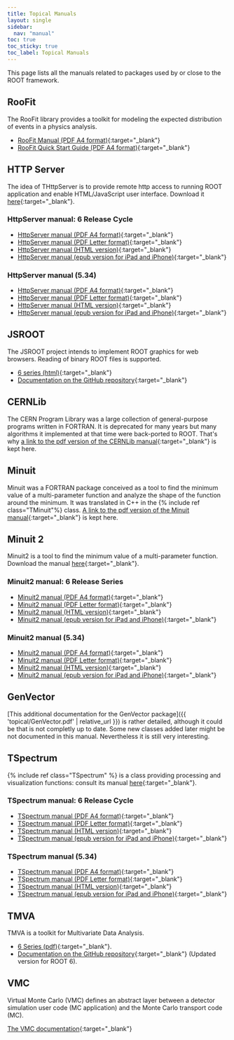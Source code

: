 ```yaml
---
title: Topical Manuals
layout: single
sidebar:
  nav: "manual"
toc: true
toc_sticky: true
toc_label: Topical Manuals
---
```


This page lists all the manuals related to packages used by or close to the ROOT framework.

## RooFit

The RooFit library provides a toolkit for modeling the expected distribution of events in
a physics analysis.

  - [RooFit Manual (PDF A4 format)](https://root.cern/download/doc/RooFit_Users_Manual_2.91-33.pdf){:target="_blank"}
  - [RooFit Quick Start Guide (PDF A4 format)](https://root.cern/download/doc/roofit_quickstart_3.00.pdf){:target="_blank"}

## HTTP Server

The idea of THttpServer is to provide remote http access to running ROOT application and
enable HTML/JavaScript user interface. Download it
[here](https://root.cern/root/htmldoc/guides/HttpServer/HttpServer.html){:target="_blank"}.


### HttpServer manual: 6 Release Cycle

  - [HttpServer manual (PDF A4 format)](https://root.cern/root/htmldoc/guides/HttpServer/HttpServer.pdf){:target="_blank"}
  - [HttpServer manual (PDF Letter format)](https://root.cern/root/htmldoc/guides/HttpServer/HttpServerLetter.pdf){:target="_blank"}
  - [HttpServer manual (HTML version)](https://root.cern/root/htmldoc/guides/HttpServer/HttpServer.html){:target="_blank"}
  - [HttpServer manual (epub version for iPad and iPhone)](https://root.cern/root/htmldoc/guides/HttpServer/HttpServer.epub){:target="_blank"}

### HttpServer manual (5.34)

  - [HttpServer manual (PDF A4 format)](https://root.cern/root/html534/guides/HttpServer/HttpServer.pdf){:target="_blank"}
  - [HttpServer manual (PDF Letter format)](https://root.cern/root/html534/guides/HttpServer/HttpServerLetter.pdf){:target="_blank"}
  - [HttpServer manual (HTML version)](https://root.cern/root/html534/guides/HttpServer/HttpServer.html){:target="_blank"}
  - [HttpServer manual (epub version for iPad and iPhone)](https://root.cern/root/html534/guides/HttpServer/HttpServer.epub){:target="_blank"}


## JSROOT

The JSROOT project intends to implement ROOT graphics for web browsers. Reading of binary
ROOT files is supported.

  - [6 series (html)](https://root.cern/root/htmldoc/guides/HttpServer/HttpServer.html){:target="_blank"}
  - [Documentation on the GitHub repository](https://github.com/root-project/jsroot/blob/master/docs/JSROOT.md){:target="_blank"}

## CERNLib

The CERN Program Library was a large collection of general-purpose programs written in
FORTRAN. It is deprecated for many years but many algorithms it implemented at that time
were back-ported to ROOT. That's why
[a link to the pdf version of the CERNLib manual](https://root.cern/d/sites/d35c7d8c.web.cern.ch/files/cernlib.pdf){:target="_blank"}
is kept here.

## Minuit

Minuit was a FORTRAN package conceived as a tool to find the minimum value of a multi-parameter
function and analyze the shape of the function around the minimum. It was translated in
C++ in the {% include ref class="TMinuit"%} class.
[A link to the pdf version of the Minuit manual](https://root.cern/d/sites/d35c7d8c.web.cern.ch/files/minuit.pdf){:target="_blank"}
is kept here.

## Minuit 2

Minuit2 is a tool to find the minimum value of a multi-parameter function. Download the
manual [here](https://root.cern/root/htmldoc/guides/minuit2/Minuit2.html){:target="_blank"}.

### Minuit2 manual: 6 Release Series

  - [Minuit2 manual (PDF A4 format)](https://root.cern/root/htmldoc/guides/minuit2/Minuit2.pdf){:target="_blank"}
  - [Minuit2 manual (PDF Letter format)](https://root.cern/root/htmldoc/guides/minuit2/Minuit2Letter.pdf){:target="_blank"}
  - [Minuit2 manual (HTML version)](https://root.cern/root/htmldoc/guides/minuit2/Minuit2.html){:target="_blank"}
  - [Minuit2 manual (epub version for iPad and iPhone)](https://root.cern/root/htmldoc/guides/minuit2/Minuit2.epub){:target="_blank"}

### Minuit2 manual (5.34)

  - [Minuit2 manual (PDF A4 format)](https://root.cern/root/html534/guides/minuit2/Minuit2.pdf){:target="_blank"}
  - [Minuit2 manual (PDF Letter format)](https://root.cern/root/html534/guides/minuit2/Minuit2Letter.pdf){:target="_blank"}
  - [Minuit2 manual (HTML version)](https://root.cern/root/html534/guides/minuit2/Minuit2.html){:target="_blank"}
  - [Minuit2 manual (epub version for iPad and iPhone)](https://root.cern/root/html534/guides/minuit2/Minuit2.epub){:target="_blank"}

## GenVector
[This additional documentation for the GenVector package]({{ 'topical/GenVector.pdf' | relative_url }})
is rather detailed, although it could be that is not completly up to date. Some new classes
added later might be not documented in this manual.
Nevertheless it is still very interesting.

## TSpectrum

{% include ref class="TSpectrum" %} is a class providing processing and visualization functions:
consult its manual [here](https://root.cern/root/htmldoc/guides/spectrum/Spectrum.html){:target="_blank"}.

### TSpectrum manual: 6 Release Cycle

  - [TSpectrum manual (PDF A4 format)](https://root.cern/root/htmldoc/guides/spectrum/Spectrum.pdf){:target="_blank"}
  - [TSpectrum manual (PDF Letter format)](https://root.cern/root/htmldoc/guides/spectrum/SpectrumLetter.pdf){:target="_blank"}
  - [TSpectrum manual (HTML version)](https://root.cern/root/htmldoc/guides/spectrum/Spectrum.html){:target="_blank"}
  - [TSpectrum manual (epub version for iPad and iPhone)](https://root.cern/root/htmldoc/guides/spectrum/Spectrum.epub){:target="_blank"}

### TSpectrum manual (5.34)

  - [TSpectrum manual (PDF A4 format)](https://root.cern/root/html534/guides/spectrum/Spectrum.pdf){:target="_blank"}
  - [TSpectrum manual (PDF Letter format)](https://root.cern/root/html534/guides/spectrum/SpectrumLetter.pdf){:target="_blank"}
  - [TSpectrum manual (HTML version)](https://root.cern/root/html534/guides/spectrum/Spectrum.html){:target="_blank"}
  - [TSpectrum manual (epub version for iPad and iPhone)](https://root.cern/root/html534/guides/spectrum/Spectrum.epub){:target="_blank"}


## TMVA

TMVA is a toolkit for Multivariate Data Analysis.

  - [6 Series (pdf)](https://root.cern/download/doc/tmva/TMVAUsersGuide.pdf){:target="_blank"}.
  - [Documentation on the GitHub repository](https://github.com/root-project/root/blob/master/documentation/tmva/UsersGuide/TMVAUsersGuide.pdf){:target="_blank"} (Updated version for ROOT 6).

## VMC

Virtual Monte Carlo (VMC) defines an abstract layer between a detector simulation user code
(MC application) and the Monte Carlo transport code (MC).

[The VMC documentation](https://vmc-project.github.io){:target="_blank"}
